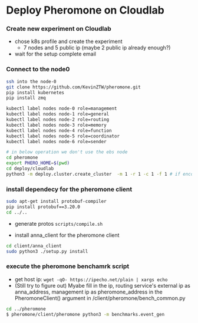 # Deploy Pheromone on Cloudlab

### Create new experiment on Cloudlab

- chose k8s profile and create the experiment
	- 7 nodes and 5 public ip (maybe 2 public ip already enough?)
- wait for the setup complete email

### Connect to the node0 
```sh
ssh into the node-0
git clone https://github.com/KevinZTW/pheromone.git
pip install kubernetes
pip install zmq

kubectl label nodes node-0 role=management
kubectl label nodes node-1 role=general
kubectl label nodes node-2 role=routing
kubectl label nodes node-3 role=memory
kubectl label nodes node-4 role=function
kubectl label nodes node-5 role=coordinator
kubectl label nodes node-6 role=sender

# in below operation we don't use the ebs node
cd pheromone
export PHERO_HOME=$(pwd)
cd deploy/cloudlab
python3 -m deploy.cluster.create_cluster  -m 1 -r 1 -c 1 -f 1 # if encounter any problem, could exeucte deploy/cluster/cleanup.sh
```

### install dependecy for the pheromone client
```sh
sudo apt-get install protobuf-compiler
pip install protobuf==3.20.0
cd ../..
```
- generate protos `scripts/compile.sh`

- install anna_client for the pheromone client
```sh
cd client/anna_client 
sudo python3 ./setup.py install
```

### execute the pheromone benchamrk script
- get host ip: `wget -qO- https://ipecho.net/plain | xargs echo`
- (Still try to figure out) Myabe fill in the ip, routing service's external ip as anna_address, management ip as pheromone_address in the PheromoneClient() argument in  /client/pheromone/bench_common.py 

```sh
cd ../pheromone
$ pheromone/client/pheromone python3 -m benchmarks.event_gen
```
